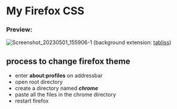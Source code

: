 # My Firefox CSS

### Preview:

![Screenshot_20230501_155906-1](https://user-images.githubusercontent.com/83769253/235441184-e696945f-eaf6-412d-bd0e-8123034cb070.png)
(background extension: [tabliss](https://addons.mozilla.org/en-US/firefox/addon/tabliss/))


## process to change firefox theme
- enter **about:profiles** on addressbar
- open root directory 
- create a directory named ***chrome***
- paste all the files in the chrome directory
- restart firefox

